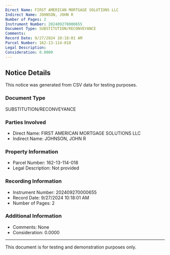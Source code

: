```yaml
---
Direct Name: FIRST AMERICAN MORTGAGE SOLUTIONS LLC
Indirect Name: JOHNSON, JOHN R
Number of Pages: 2
Instrument Number: 202409270000655
Document Type: SUBSTITUTION/RECONVEYANCE
Comments: 
Record Date: 9/27/2024 10:18:01 AM
Parcel Number: 162-13-114-018
Legal Description: 
Consideration: 0.0000
---
```


## Notice Details

This notice was generated from CSV data for testing purposes.

### Document Type
SUBSTITUTION/RECONVEYANCE

### Parties Involved
- Direct Name: FIRST AMERICAN MORTGAGE SOLUTIONS LLC
- Indirect Name: JOHNSON, JOHN R

### Property Information
- Parcel Number: 162-13-114-018
- Legal Description: Not provided

### Recording Information
- Instrument Number: 202409270000655
- Record Date: 9/27/2024 10:18:01 AM
- Number of Pages: 2

### Additional Information
- Comments: None
- Consideration: 0.0000

---

This document is for testing and demonstration purposes only.
